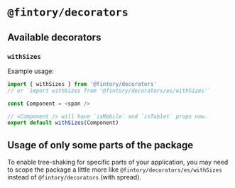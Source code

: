 # `@fintory/decorators`

## Available decorators

### `withSizes`

Example usage:

```js
import { withSizes } from '@fintory/decorators'
// or `import withSizes from '@fintory/decorators/es/withSizes'`

const Component = <span />

// <Component /> will have `isMobile` and `isTablet` props now.
export default withSizes(Component)
```

## Usage of only some parts of the package

To enable tree-shaking for specific parts of your application, you may need to scope the package a little more like `@fintory/decorators/es/withSizes` instead of `@fintory/decorators` (with spread).
